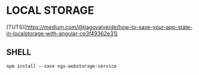 # LOCAL STORAGE

(TUTS)[https://medium.com/@tiagovalverde/how-to-save-your-app-state-in-localstorage-with-angular-ce3f49362e31]

## SHELL

```
npm install --save ngx-webstorage-service

```